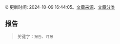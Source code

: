 :alarm_clock: 更新时间: 2024-10-09 16:44:05。[文章来源](/README.md)、[文章分类](/TAGS.md)

## 报告


> 关键字：`报告`、`月报`



